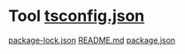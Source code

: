 # Tool  [tsconfig.json](https://github.com/user-attachments/files/21338050/tsconfig.json)
[package-lock.json](https://github.com/user-attachments/files/21338054/package-lock.json)
[README.md](https://github.com/user-attachments/files/21338056/README.md)
[package.json](https://github.com/user-attachments/files/21338057/package.json)
